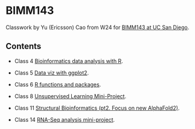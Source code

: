 # BIMM143

Classwork by Yu (Ericsson) Cao from W24 for [BIMM143 at UC San Diego](https://bioboot.github.io/bimm143_W24/).

## Contents 

- Class 4 [Bioinformatics data analysis with R](https://github.com/erikusan0079/bimm143/tree/main/class04).

- Class 5 [Data viz with ggplot2](https://github.com/erikusan0079/bimm143/tree/main/class05).

- Class 6 [R functions and packages](https://github.com/erikusan0079/bimm143/tree/main/class06).
  
- Class 8 [Unsupervised Learning Mini-Project](https://github.com/erikusan0079/bimm143/tree/main/class08_mini_project).

- Class 11 [Structural Bioinformatics (pt2. Focus on new AlphaFold2)](https://github.com/erikusan0079/bimm143/tree/main/class11).

- Class 14 [RNA-Seq analysis mini-project](https://github.com/erikusan0079/bimm143/tree/main/Class%2014).
